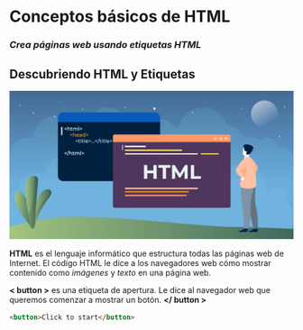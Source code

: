# __Conceptos básicos de HTML__
### _Crea páginas web usando etiquetas HTML_


## __Descubriendo HTML y Etiquetas__
![html1](./img/html1.jpg)

__HTML__ es el lenguaje informático que estructura todas las páginas web de Internet. El código HTML le dice a los navegadores web cómo mostrar contenido como _imágenes_ y _texto_ en una página web.

__< button >__ es una etiqueta de apertura. Le dice al navegador web que queremos comenzar a mostrar un botón. __</ button >__

```html
<button>Click to start</button>
```